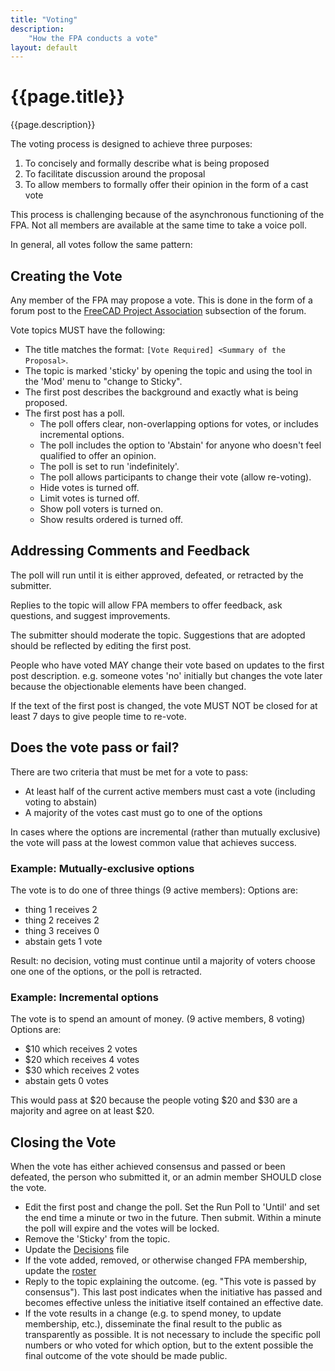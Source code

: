 ```yaml
---
title: "Voting"
description:
    "How the FPA conducts a vote"
layout: default
---
```


# {{page.title}}

{{page.description}}

The voting process is designed to achieve three purposes:

1. To concisely and formally describe what is being proposed
2. To facilitate discussion around the proposal
3. To allow members to formally offer their opinion in the form of a cast vote

This process is challenging because of the asynchronous functioning of the FPA. 
Not all members are available at the same time to take a voice poll.

In general, all votes follow the same pattern:

## Creating the Vote

Any member of the FPA may propose a vote.  This is done in the form of a forum
post to the [FreeCAD Project Association](https://forum.freecadweb.org/viewforum.php?f=43) subsection of the forum.

Vote topics MUST have the following:

* The title matches the format: `[Vote Required] <Summary of the Proposal>`.
* The topic is marked 'sticky' by opening the topic and using the tool in the 'Mod' menu to "change to Sticky".
* The first post describes the background and exactly what is being proposed.
* The first post has a poll.
    * The poll offers clear, non-overlapping options for votes, or includes incremental options.
    * The poll includes the option to 'Abstain' for anyone who doesn't feel qualified to offer an opinion.
    * The poll is set to run 'indefinitely'.
    * The poll allows participants to change their vote (allow re-voting).
    * Hide votes is turned off.
    * Limit votes is turned off.
    * Show poll voters is turned on.
    * Show results ordered is turned off.

## Addressing Comments and Feedback

The poll will run until it is either approved, defeated, or retracted by the submitter.

Replies to the topic will allow FPA members to offer feedback, ask questions, and suggest improvements.

The submitter should moderate the topic.  Suggestions that are adopted should be reflected by editing the first post.

People who have voted MAY change their vote based on updates to the first post description. e.g. someone votes 'no' initially but changes the vote later because the objectionable elements have been changed.

If the text of the first post is changed, the vote MUST NOT be closed for at least 7 days to give people time to re-vote.


## Does the vote pass or fail?

There are two criteria that must be met for a vote to pass:
* At least half of the current active members must cast a vote (including voting to abstain)
* A majority of the votes cast must go to one of the options

In cases where the options are incremental (rather than mutually exclusive) the vote will pass at the lowest common value that achieves success.

### Example: Mutually-exclusive options
The vote is to do one of three things  (9 active members):
Options are:
*   thing 1 receives 2
*   thing 2 receives 2
*   thing 3 receives 0
*   abstain gets 1 vote

Result: no decision, voting must continue until a majority of voters choose one one of the options, or the poll is retracted.

### Example: Incremental options
The vote is to spend an amount of money.  (9 active members, 8 voting)
Options are:
*   $10 which receives 2 votes
*   $20 which receives 4 votes
*   $30 which receives 2 votes
*   abstain gets 0 votes

This would pass at $20 because the people voting $20 and $30 are a majority and agree on at least $20.


## Closing the Vote

When the vote has either achieved consensus and passed or been defeated, the person who submitted it, or an admin member SHOULD close the vote.

* Edit the first post and change the poll.  Set the Run Poll to  'Until' and set the end time a minute or two in the future.  Then submit.  Within a minute the poll will expire and the votes will be locked.
* Remove the 'Sticky' from the topic.
* Update the [Decisions](../process/decisions.md) file
* If the vote added, removed, or otherwise changed FPA membership, update the [roster](../people/roster.md)
* Reply to the topic explaining the outcome.  (eg.  "This vote is passed by consensus"). This last post indicates when the initiative has passed and becomes effective unless the initiative itself contained an effective date.
* If the vote results in a change (e.g. to spend money, to update membership, etc.), disseminate the final result to the public as transparently as possible. It is not necessary to include the specific poll numbers or who voted for which option, but to the extent possible the final outcome of the vote should be made public.
